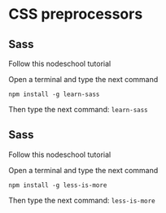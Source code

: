# CSS preprocessors

## Sass

Follow this nodeschool tutorial

Open a terminal and type the next command
```
npm install -g learn-sass
```

Then type the next command: `learn-sass`


## Sass

Follow this nodeschool tutorial

Open a terminal and type the next command
```
npm install -g less-is-more
```

Then type the next command: `less-is-more`
